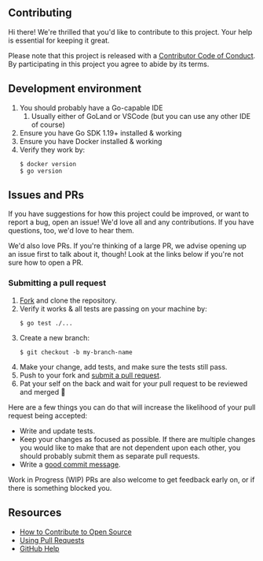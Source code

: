## Contributing

[fork]: /fork
[pr]: /compare
[code-of-conduct]: CODE_OF_CONDUCT.md

Hi there! We're thrilled that you'd like to contribute to this project. Your help is essential for keeping it great.

Please note that this project is released with a [Contributor Code of Conduct][code-of-conduct]. By participating in 
this project you agree to abide by its terms.

## Development environment

1. You should probably have a Go-capable IDE
   1. Usually either of GoLand or VSCode (but you can use any other IDE of course)
2. Ensure you have Go SDK 1.19+ installed & working
3. Ensure you have Docker installed & working
4. Verify they work by:
   ```shell
   $ docker version
   $ go version
   ```

## Issues and PRs

If you have suggestions for how this project could be improved, or want to report a bug, open an issue! We'd love all 
and any contributions. If you have questions, too, we'd love to hear them.

We'd also love PRs. If you're thinking of a large PR, we advise opening up an issue first to talk about it, though! Look
at the links below if you're not sure how to open a PR.

### Submitting a pull request

1. [Fork][fork] and clone the repository.
2. Verify it works & all tests are passing on your machine by:
   ```shell
   $ go test ./...
   ```
3. Create a new branch:
   ```shell
   $ git checkout -b my-branch-name
   ```
4. Make your change, add tests, and make sure the tests still pass.
5. Push to your fork and [submit a pull request][pr].
6. Pat your self on the back and wait for your pull request to be reviewed and merged 👏

Here are a few things you can do that will increase the likelihood of your pull request being accepted:

- Write and update tests.
- Keep your changes as focused as possible. If there are multiple changes you would like to make that are not dependent 
  upon each other, you should probably submit them as separate pull requests.
- Write a [good commit message](http://tbaggery.com/2008/04/19/a-note-about-git-commit-messages.html).

Work in Progress (WIP) PRs are also welcome to get feedback early on, or if there is something blocked you.

## Resources

- [How to Contribute to Open Source](https://opensource.guide/how-to-contribute/)
- [Using Pull Requests](https://help.github.com/articles/about-pull-requests/)
- [GitHub Help](https://help.github.com)
